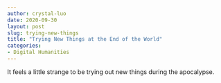 ```yaml
---
author: crystal-luo
date: 2020-09-30
layout: post
slug: trying-new-things
title: "Trying New Things at the End of the World"
categories:
- Digital Humanities
---
```

It feels a little strange to be trying out new things during the apocalypse.
